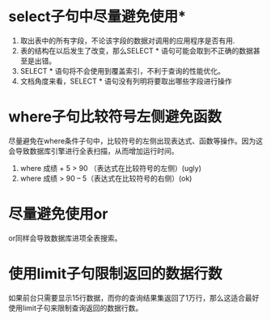 <!--
 * @Author: Alex Cheen
 * @Date: 2020-05-18 17:23:56
 * @LastEditTime: 2020-05-18 17:50:00
 * @LastEditors: Please set LastEditors
 * @Description: In User Settings Edit
 * @FilePath: \undefinedd:\git\git_test\database\database_opt.md
--> 
# select子句中尽量避免使用*
1. 取出表中的所有字段，不论该字段的数据对调用的应用程序是否有用.
2. 表的结构在以后发生了改变，那么SELECT * 语句可能会取到不正确的数据甚至是出错。
3. SELECT * 语句将不会使用到覆盖索引，不利于查询的性能优化。
4. 文档角度来看，SELECT * 语句没有列明将要取出哪些字段进行操作

# where子句比较符号左侧避免函数
尽量避免在where条件子句中，比较符号的左侧出现表达式、函数等操作。因为这会导致数据库引擎进行全表扫描，从而增加运行时间。
1. where 成绩 + 5 > 90 （表达式在比较符号的左侧）(ugly)
2. where 成绩 > 90 – 5（表达式在比较符号的右侧）(ok)
   
# 尽量避免使用or
or同样会导致数据库进项全表搜索。

# 使用limit子句限制返回的数据行数
如果前台只需要显示15行数据，而你的查询结果集返回了1万行，那么这适合最好使用limit子句来限制查询返回的数据行数。